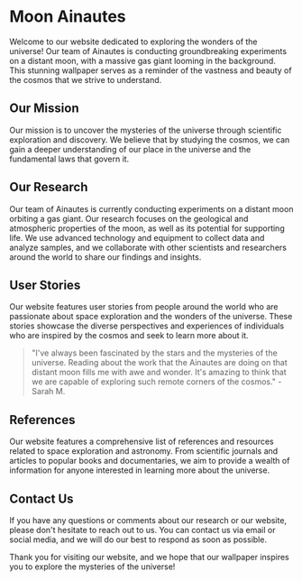 <!--font:Cinzel Decorative-->

# Moon Ainautes

Welcome to our website dedicated to exploring the wonders of the universe! Our team of Ainautes is conducting groundbreaking experiments on a distant moon, with a massive gas giant looming in the background. This stunning wallpaper serves as a reminder of the vastness and beauty of the cosmos that we strive to understand.

## Our Mission

Our mission is to uncover the mysteries of the universe through scientific exploration and discovery. We believe that by studying the cosmos, we can gain a deeper understanding of our place in the universe and the fundamental laws that govern it.

## Our Research

Our team of Ainautes is currently conducting experiments on a distant moon orbiting a gas giant. Our research focuses on the geological and atmospheric properties of the moon, as well as its potential for supporting life. We use advanced technology and equipment to collect data and analyze samples, and we collaborate with other scientists and researchers around the world to share our findings and insights.

## User Stories

Our website features user stories from people around the world who are passionate about space exploration and the wonders of the universe. These stories showcase the diverse perspectives and experiences of individuals who are inspired by the cosmos and seek to learn more about it.

> "I've always been fascinated by the stars and the mysteries of the universe. Reading about the work that the Ainautes are doing on that distant moon fills me with awe and wonder. It's amazing to think that we are capable of exploring such remote corners of the cosmos." - Sarah M.

## References

Our website features a comprehensive list of references and resources related to space exploration and astronomy. From scientific journals and articles to popular books and documentaries, we aim to provide a wealth of information for anyone interested in learning more about the universe.

## Contact Us

If you have any questions or comments about our research or our website, please don't hesitate to reach out to us. You can contact us via email or social media, and we will do our best to respond as soon as possible.

Thank you for visiting our website, and we hope that our wallpaper inspires you to explore the mysteries of the universe!

<!--

Write me content for website with wallpaper which alt text is:

"A group of Ainautes conducting experiments on a distant moon, with a massive gas giant looming in the background."

The name/title of the page should not be 1:1 copy of the alt text but rather a real content of the website which is using this wallpaper.

- Use markdown format 
- Start with heading
- Heading should be short and concise
- The content should look like a real website 
- The website should not be about the wallpaper, wallpaper is just a related background
- Heading should be contain work "wallpaper" or "background"
- Include real sections like references, contact, user stories, etc. use things relevant to the page purpose.
- Feel free to use structure like headings, bullets, numbering, blockquotes, paragraphs, horizontal lines, etc.
- You can use formatting like bold or _italic_
- You can include UTF-8 emojis
- Links should be only #hash anchors (and you can refer to the document itself)
- Do not include images


---


# Exploring the Mysteries of the Universe: Ainautes on a Distant Moon

Welcome to our website dedicated to exploring the wonders of the universe! Our team of Ainautes is conducting groundbreaking experiments on a distant moon, with a massive gas giant looming in the background. This stunning wallpaper serves as a reminder of the vastness and beauty of the cosmos that we strive to understand.

## Our Mission

Our mission is to uncover the mysteries of the universe through scientific exploration and discovery. We believe that by studying the cosmos, we can gain a deeper understanding of our place in the universe and the fundamental laws that govern it.

## Our Research

Our team of Ainautes is currently conducting experiments on a distant moon orbiting a gas giant. Our research focuses on the geological and atmospheric properties of the moon, as well as its potential for supporting life. We use advanced technology and equipment to collect data and analyze samples, and we collaborate with other scientists and researchers around the world to share our findings and insights.

## User Stories

Our website features user stories from people around the world who are passionate about space exploration and the wonders of the universe. These stories showcase the diverse perspectives and experiences of individuals who are inspired by the cosmos and seek to learn more about it.

> "I've always been fascinated by the stars and the mysteries of the universe. Reading about the work that the Ainautes are doing on that distant moon fills me with awe and wonder. It's amazing to think that we are capable of exploring such remote corners of the cosmos." - Sarah M.

## References

Our website features a comprehensive list of references and resources related to space exploration and astronomy. From scientific journals and articles to popular books and documentaries, we aim to provide a wealth of information for anyone interested in learning more about the universe.

## Contact Us

If you have any questions or comments about our research or our website, please don't hesitate to reach out to us. You can contact us via email or social media, and we will do our best to respond as soon as possible.

Thank you for visiting our website, and we hope that our wallpaper inspires you to explore the mysteries of the universe!

-->
